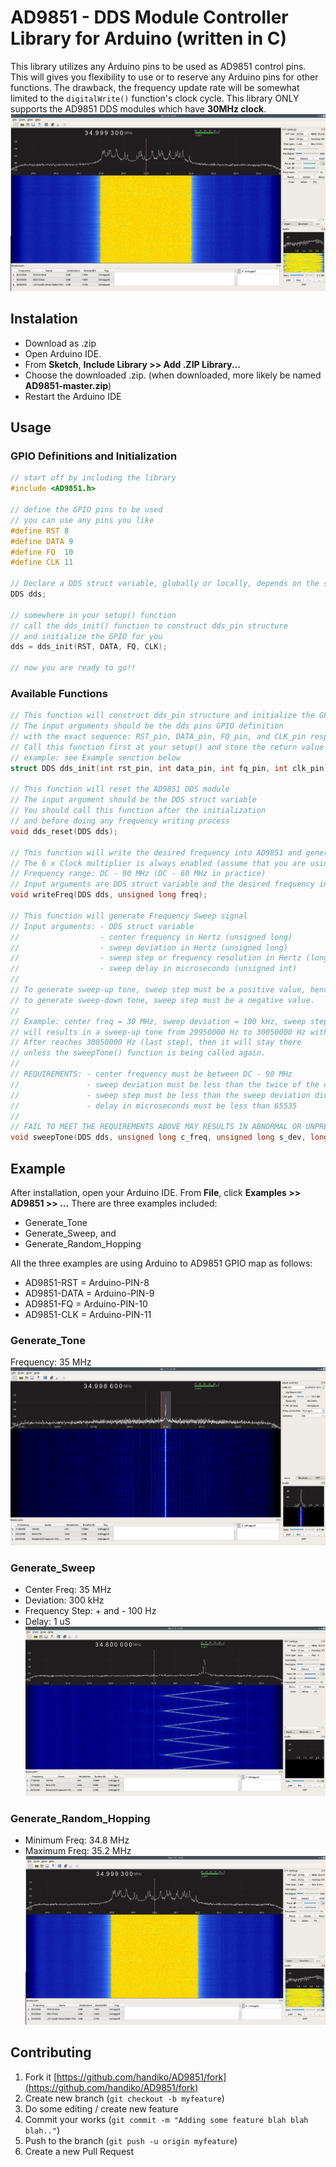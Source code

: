 # AD9851 - DDS Module Controller Library for Arduino (written in C)
This library utilizes any Arduino pins to be used as AD9851 control pins. This will gives you flexibility to use or to reserve any Arduino pins for other functions. The drawback, the frequency update rate will be somewhat limited to the `digitalWrite()` function's clock cycle. 
This library ONLY supports the AD9851 DDS modules which have **30MHz clock**.
![](./random_hopping.png)

## Instalation
* Download as .zip
* Open Arduino IDE.
* From **Sketch**, **Include Library >> Add .ZIP Library...**
* Choose the downloaded .zip. (when downloaded, more likely be named **AD9851-master.zip**)
* Restart the Arduino IDE

## Usage
### GPIO Definitions and Initialization
```c
// start off by including the library
#include <AD9851.h>

// define the GPIO pins to be used
// you can use any pins you like
#define RST 8
#define DATA 9
#define FQ  10
#define CLK 11

// Declare a DDS struct variable, globally or locally, depends on the scope
DDS dds;

// somewhere in your setup() function
// call the dds_init() function to construct dds_pin structure 
// and initialize the GPIO for you
dds = dds_init(RST, DATA, FQ, CLK);

// now you are ready to go!!
```
### Available Functions
```c
// This function will construct dds_pin structure and initialize the GPIO
// The input arguments should be the dds pins GPIO definition
// with the exact sequence: RST_pin, DATA_pin, FQ_pin, and CLK_pin respectively
// Call this function first at your setup() and store the return value into your DDS struct variable
// example: see Example senction below
struct DDS dds_init(int rst_pin, int data_pin, int fq_pin, int clk_pin);

// This function will reset the AD9851 DDS module
// The input argument should be the DDS struct variable
// You should call this function after the initialization
// and before doing any frequency writing process
void dds_reset(DDS dds);

// This function will write the desired frequency into AD9851 and generate SINE WAVE
// The 6 x Clock multiplier is always enabled (assume that you are using 30 MHz clock)
// Frequency range: DC - 90 MHz (DC - 60 MHz in practice)
// Input arguments are DDS struct variable and the desired frequency in Hertz (unsigned long)
void writeFreq(DDS dds, unsigned long freq);

// This function will generate Frequency Sweep signal
// Input arguments: - DDS struct variable
//                  - center frequency in Hertz (unsigned long)
//                  - sweep deviation in Hertz (unsigned long)
//                  - sweep step or frequency resolution in Hertz (long)
//                  - sweep delay in microseconds (unsigned int)
//
// To generate sweep-up tone, sweep step must be a positive value, hence,
// to generate sweep-down tone, sweep step must be a negative value.
//
// Example: center freq = 30 MHz, sweep deviation = 100 kHz, sweep step = 100 Hz
// will results in a sweep-up tone from 29950000 Hz to 30050000 Hz with sweep step of 100 Hz
// After reaches 30050000 Hz (last step), then it will stay there 
// unless the sweepTone() function is being called again.
//
// REQUIREMENTS: - center frequency must be between DC - 90 MHz
//               - sweep deviation must be less than the twice of the center frequency value
//               - sweep step must be less than the sweep deviation divided by 65535
//               - delay in microseconds must be less than 65535 
//
// FAIL TO MEET THE REQUIREMENTS ABOVE MAY RESULTS IN ABNORMAL OR UNPREDICTABLE BEHAVIOR
void sweepTone(DDS dds, unsigned long c_freq, unsigned long s_dev, long s_step, unsigned int delay_us);
```

## Example
After installation, open your Arduino IDE. From **File**, click **Examples >> AD9851 >> ...**
There are three examples included:
* Generate_Tone
* Generate_Sweep, and
* Generate_Random_Hopping

All the three examples are using Arduino to AD9851 GPIO map as follows:
* AD9851-RST = Arduino-PIN-8
* AD9851-DATA = Arduino-PIN-9
* AD9851-FQ = Arduino-PIN-10
* AD9851-CLK = Arduino-PIN-11

### Generate_Tone
Frequency: 35 MHz
![](./tone.png)

### Generate_Sweep
* Center Freq: 35 MHz
* Deviation: 300 kHz
* Frequency Step: + and - 100 Hz
* Delay: 1 uS
![](./sweep.png)

### Generate_Random_Hopping
* Minimum Freq: 34.8 MHz
* Maximum Freq: 35.2 MHz
![](./random_hopping.png)

## Contributing
1. Fork it [https://github.com/handiko/AD9851/fork](https://github.com/handiko/AD9851/fork)
2. Create new branch (`git checkout -b myfeature`)
3. Do some editing / create new feature
4. Commit your works (`git commit -m "Adding some feature blah blah blah.."`)
5. Push to the branch (`git push -u origin myfeature`)
6. Create a new Pull Request
